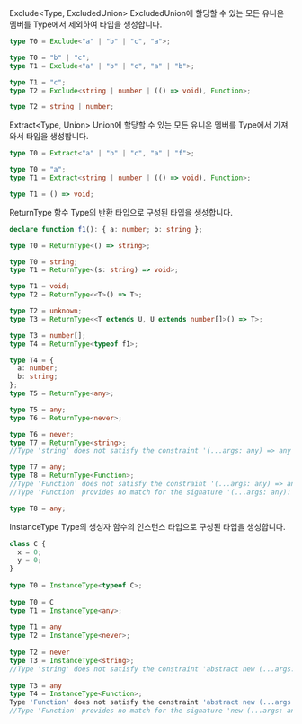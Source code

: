Exclude<Type, ExcludedUnion>
ExcludedUnion에 할당할 수 있는 모든 유니온 멤버를 Type에서 제외하여 타입을 생성합니다.

```typescript
type T0 = Exclude<"a" | "b" | "c", "a">;

type T0 = "b" | "c";
type T1 = Exclude<"a" | "b" | "c", "a" | "b">;

type T1 = "c";
type T2 = Exclude<string | number | (() => void), Function>;

type T2 = string | number;
```

Extract<Type, Union>
Union에 할당할 수 있는 모든 유니온 멤버를 Type에서 가져와서 타입을 생성합니다.

```typescript
type T0 = Extract<"a" | "b" | "c", "a" | "f">;

type T0 = "a";
type T1 = Extract<string | number | (() => void), Function>;

type T1 = () => void;
```

ReturnType<Type>
함수 Type의 반환 타입으로 구성된 타입을 생성합니다.

```typescript
declare function f1(): { a: number; b: string };

type T0 = ReturnType<() => string>;

type T0 = string;
type T1 = ReturnType<(s: string) => void>;

type T1 = void;
type T2 = ReturnType<<T>() => T>;

type T2 = unknown;
type T3 = ReturnType<<T extends U, U extends number[]>() => T>;

type T3 = number[];
type T4 = ReturnType<typeof f1>;

type T4 = {
  a: number;
  b: string;
};
type T5 = ReturnType<any>;

type T5 = any;
type T6 = ReturnType<never>;

type T6 = never;
type T7 = ReturnType<string>;
//Type 'string' does not satisfy the constraint '(...args: any) => any'.

type T7 = any;
type T8 = ReturnType<Function>;
//Type 'Function' does not satisfy the constraint '(...args: any) => any'.
//Type 'Function' provides no match for the signature '(...args: any): any'.

type T8 = any;
```

InstanceType<Type>
Type의 생성자 함수의 인스턴스 타입으로 구성된 타입을 생성합니다.

```typescript
class C {
  x = 0;
  y = 0;
}
 
type T0 = InstanceType<typeof C>;
     
type T0 = C
type T1 = InstanceType<any>;
     
type T1 = any
type T2 = InstanceType<never>;
     
type T2 = never
type T3 = InstanceType<string>;
//Type 'string' does not satisfy the constraint 'abstract new (...args: any) => any'.
     
type T3 = any
type T4 = InstanceType<Function>;
Type 'Function' does not satisfy the constraint 'abstract new (...args: any) => any'.
//Type 'Function' provides no match for the signature 'new (...args: any): any'.
```
